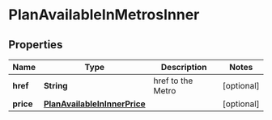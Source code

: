 

# PlanAvailableInMetrosInner


## Properties

| Name | Type | Description | Notes |
|------------ | ------------- | ------------- | -------------|
|**href** | **String** | href to the Metro |  [optional] |
|**price** | [**PlanAvailableInInnerPrice**](PlanAvailableInInnerPrice.md) |  |  [optional] |



